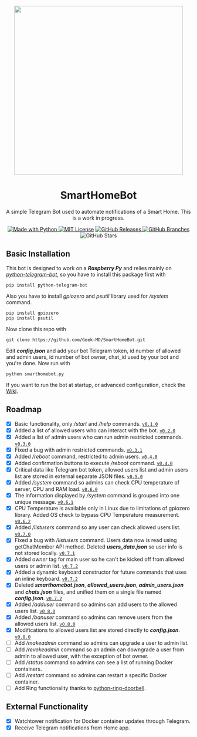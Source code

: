 <p align="center">
  <img width="460" height="460" src="https://user-images.githubusercontent.com/25725990/158142485-32e39afd-4f66-48bd-92b7-28c567c6b164.jpeg">
</p>

<h1 align="center">
SmartHomeBot
</h1>
<p align="center">A simple Telegram Bot used to automate notifications of a Smart Home. This is a work in progress.</p>
<p />
<p align="center"><a href="https://www.python.org/"><img alt ="Made with Python" src="https://img.shields.io/badge/Made%20with-Python-1f425f.svg"> <a href="https://github.com/git/git-scm.com/blob/main/MIT-LICENSE.txt"><img alt="MIT License" src="https://img.shields.io/github/license/Naereen/StrapDown.js.svg"></a> <a href="https://GitHub.com/Geek-MD/SmartHomeBot/releases/"><img alt="GitHub Releases" src="https://img.shields.io/github/release/Geek-MD/SmartHomeBot.svg"> <a href="https://github.com/Geek-MD/SmartHomeBot/"><img alt="GitHub Branches" src="https://badgen.net/github/branches/Geek-MD/SmartHomeBot"></a> <img alt="GitHub Stars" src="https://badgen.net/github/stars/Geek-MD/SmartHomeBot"></p>
<p />

## Basic Installation
This bot is designed to work on a ***Raspberry Py*** and relies mainly on *[python-telegram-bot](https://github.com/python-telegram-bot/python-telegram-bot)*, so you have to install this package first with
  
```
pip install python-telegram-bot
```

Also you have to install *gpiozero* and *psutil* library used for */system* command.

```
pip install gpiozero
pip install psutil
```

Now clone this repo with
  
```
git clone https://github.com/Geek-MD/SmartHomeBot.git
```
  
Edit ***config.json*** and add your bot Telegram token, id number of allowed and admin users, id number of bot owner, chat_id used by your bot and you're done. Now run with

```
python smarthomebot.py
```
  
If you want to run the bot at startup, or advanced configuration, check the [Wiki](https://github.com/Geek-MD/SmartHomeBot/wiki).
  
## Roadmap
- [X] Basic functionality, only */start* and */help* commands. [`v0.1.0`](https://github.com/Geek-MD/SmartHomeBot/releases/tag/v0.1.0)
- [X] Added a list of allowed users who can interact with the bot. [`v0.2.0`](https://github.com/Geek-MD/SmartHomeBot/releases/tag/v0.2.0)
- [X] Added a list of admin users who can run admin restricted commands. [`v0.3.0`](https://github.com/Geek-MD/SmartHomeBot/releases/tag/v0.3.0)
- [X] Fixed a bug with admin restricted commands. [`v0.3.1`](https://github.com/Geek-MD/SmartHomeBot/releases/tag/v0.3.1)
- [X] Added */reboot* command, restricted to admin users. [`v0.4.0`](https://github.com/Geek-MD/SmartHomeBot/releases/tag/v0.4.0)
- [X] Added confirmation buttons to execute */reboot* command. [`v0.4.0`](https://github.com/Geek-MD/SmartHomeBot/releases/tag/v0.4.0)
- [X] Critical data like Telegram bot token, allowed users list and admin users list are stored in external separate JSON files. [`v0.5.0`](https://github.com/Geek-MD/SmartHomeBot/releases/tag/v0.5.0)
- [X] Added */system* command so admins can check CPU temperature of server, CPU and RAM load. [`v0.6.0`](https://github.com/Geek-MD/SmartHomeBot/releases/tag/v0.6.0)
- [X] The information displayed by */system* command is grouped into one unique message. [`v0.6.1`](https://github.com/Geek-MD/SmartHomeBot/releases/tag/v0.6.1)
- [X] CPU Temperature is available only in Linux due to limitations of gpiozero library. Added OS check to bypass CPU Temperature measurement. [`v0.6.2`](https://github.com/Geek-MD/SmartHomeBot/releases/tag/v0.6.2)
- [X] Added */listusers* command so any user can check allowed users list. [`v0.7.0`](https://github.com/Geek-MD/SmartHomeBot/releases/tag/v0.7.0)
- [X] Fixed a bug with */listusers* command. Users data now is read using getChatMember API method. Deleted ***users_data.json*** so user info is not stored locally. [`v0.7.1`](https://github.com/Geek-MD/SmartHomeBot/releases/tag/v0.7.1)
- [X] Added *owner* tag for main user so he can't be kicked off from allowed users or admin list. [`v0.7.2`](https://github.com/Geek-MD/SmartHomeBot/releases/tag/v0.7.2)
- [X] Added a dynamic keyboard constructor for future commands that uses an inline keyboard. [`v0.7.2`](https://github.com/Geek-MD/SmartHomeBot/releases/tag/v0.7.2)
- [X] Deleted ***smarthomebot.json***, ***allowed_users.json***, ***admin_users.json*** and ***chats.json*** files, and unified them on a single file named ***config.json***. [`v0.7.2`](https://github.com/Geek-MD/SmartHomeBot/releases/tag/v0.7.2)
- [X] Added */adduser* command so admins can add users to the allowed users list. [`v0.8.0`](https://github.com/Geek-MD/SmartHomeBot/releases/tag/v0.8.0)
- [X] Added */banuser* command so admins can remove users from the allowed users list. [`v0.8.0`](https://github.com/Geek-MD/SmartHomeBot/releases/tag/v0.8.0)
- [X] Modifications to allowed users list are stored directly to ***config.json***. [`v0.8.0`](https://github.com/Geek-MD/SmartHomeBot/releases/tag/v0.8.0)
- [ ] Add */makeadmin* command so admins can upgrade a user to admin list.
- [ ] Add */revokeadmin* command so an admin can downgrade a user from admin to allowed user, with the exception of bot owner.
- [ ] Add */status* command so admins can see a list of running Docker containers.
- [ ] Add */restart* command so admins can restart a specific Docker container.
- [ ] Add Ring functionality thanks to [python-ring-doorbell](https://github.com/tchellomello/python-ring-doorbell).

## External Functionality
- [X] Watchtower notification for Docker container updates through Telegram.
- [X] Receive Telegram notifications from Home app.

